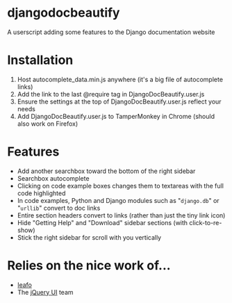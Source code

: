 # djangodocbeautify
A userscript adding some features to the Django documentation website

# Installation
1. Host autocomplete_data.min.js anywhere (it's a big file of autocomplete links)
2. Add the link to the last @require tag in DjangoDocBeautify.user.js
3. Ensure the settings at the top of DjangoDocBeautify.user.js reflect your needs
4. Add DjangoDocBeautify.user.js to TamperMonkey in Chrome (should also work on Firefox)

# Features
- Add another searchbox toward the bottom of the right sidebar
- Searchbox autocomplete
- Clicking on code example boxes changes them to textareas with the full code highlighted
- In code examples, Python and Django modules such as "`django.db`" or "`urllib`" convert to doc links
- Entire section headers convert to links (rather than just the tiny link icon)
- Hide "Getting Help" and "Download" sidebar sections (with click-to-re-show)
- Stick the right sidebar for scroll with you vertically

# Relies on the nice work of...
- [leafo](https://github.com/leafo/sticky-kit/)
- The [jQuery UI](http://jqueryui.com/) team
